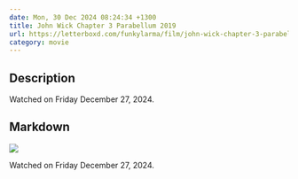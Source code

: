 ```yaml
---
date: Mon, 30 Dec 2024 08:24:34 +1300
title: John Wick Chapter 3 Parabellum 2019
url: https://letterboxd.com/funkylarma/film/john-wick-chapter-3-parabellum/
category: movie
---
```

## Description
 Watched on Friday December 27, 2024. 

## Markdown
![](https://a.ltrbxd.com/resized/film-poster/3/9/0/0/3/9/390039-john-wick-chapter-3-parabellum-0-600-0-900-crop.jpg?v=589aeaad00)

Watched on Friday December 27, 2024.
